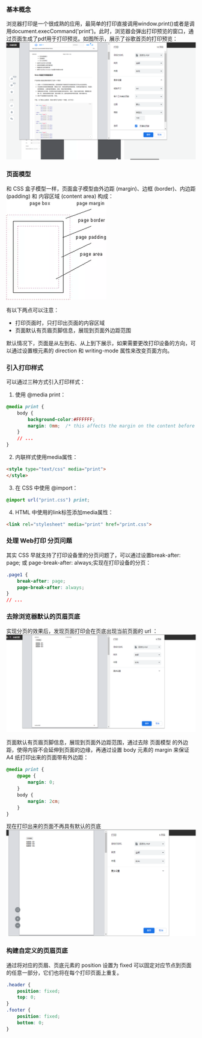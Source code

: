 ### 基本概念    
浏览器打印是一个很成熟的应用，最简单的打印直接调用window.print()或者是调用document.execCommand('print')。此时，浏览器会弹出打印预览的窗口，通过页面生成了pdf用于打印预览。如图所示，展示了谷歌首页的打印预览：
![打印预览](./imgs/1.png)

### 页面模型    

和 CSS 盒子模型一样，页面盒子模型由外边距 (margin)、边框 (border)、内边距 (padding) 和 内容区域 (content area) 构成：
![box](./imgs/2.png)

有以下两点可以注意：
- 打印页面时，只打印出页面的内容区域
- 页面默认有页眉页脚信息，展现到页面外边距范围

默认情况下，页面是从左到右、从上到下展示，如果需要更改打印设备的方向，可以通过设置根元素的 direction 和 writing-mode 属性来改变页面方向。


### 引入打印样式   

可以通过三种方式引入打印样式：
1. 使用 @media print：
```css
@media print {
	body {
        background-color:#FFFFFF;
        margin: 0mm;  /* this affects the margin on the content before sending to printer */
    }
    // ...
}
```
2. 内联样式使用media属性：
```html
<style type="text/css" media="print">
</style>
```
3. 在 CSS 中使用 @import：
```css
@import url("print.css") print;
```
4. HTML 中使用的link标签添加media属性：
```html
<link rel="stylesheet" media="print" href="print.css">
```

### 处理 Web打印 分页问题
其实 CSS 早就支持了打印设备里的分页问题了，可以通过设置break-after: page; 或 page-break-after: always;实现在打印设备的分页：
```css
.page1 {
	break-after: page;
	page-break-after: always;
}
// ...
```
### 去除浏览器默认的页眉页底
实现分页的效果后，发现页面打印会在页底出现当前页面的 url ：
![分页](./imgs/3.png)

页面默认有页眉页脚信息，展现到页面外边距范围，通过去除 页面模型 的外边距，使得内容不会延伸到页面的边缘，再通过设置 body 元素的 margin 来保证 A4 纸打印出来的页面带有外边距：
```css
@media print {
	@page {
		margin: 0;
	}
	body {
		margin: 2cm;
	}
}

```
现在打印出来的页面不再具有默认的页底
![不再具有默认的页底](./imgs/4.png)

### 构建自定义的页眉页底
通过将对应的页眉、页底元素的 position 设置为 fixed 可以固定对应节点到页面的任意一部分，它们也将在每个打印页面上重复。
```css
.header {
	position: fixed;
	top: 0;
}
.footer {
	position: fixed;
	bottom: 0;
}
```